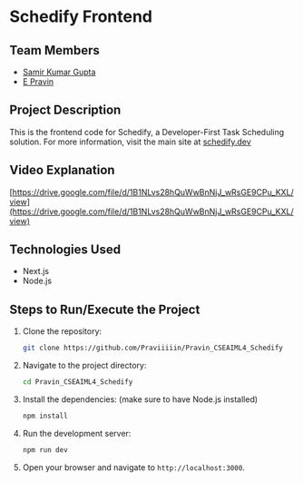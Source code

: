 # Schedify Frontend

## Team Members
- [Samir Kumar Gupta](http://github.com/ksamirdev)
- [E Pravin](https://github.com/Praviiiiin)

## Project Description
This is the frontend code for Schedify, a Developer-First Task Scheduling solution. For more information, visit the main site at [schedify.dev](https://schedify.dev)

## Video Explanation
[https://drive.google.com/file/d/1B1NLvs28hQuWwBnNjJ_wRsGE9CPu_KXL/view](https://drive.google.com/file/d/1B1NLvs28hQuWwBnNjJ_wRsGE9CPu_KXL/view)

## Technologies Used
- Next.js
- Node.js

## Steps to Run/Execute the Project

1. Clone the repository:
   ```bash
   git clone https://github.com/Praviiiiin/Pravin_CSEAIML4_Schedify
   ```

2. Navigate to the project directory:
   ```bash
   cd Pravin_CSEAIML4_Schedify
   ```

3. Install the dependencies: (make sure to have Node.js installed)
   ```bash
   npm install
   ```

4. Run the development server:
   ```bash
   npm run dev
   ```

5. Open your browser and navigate to `http://localhost:3000`.
